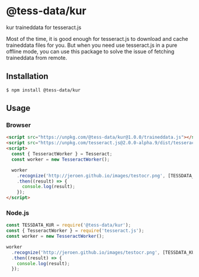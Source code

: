 # @tess-data/kur

kur traineddata for tesseract.js

Most of the time, it is good enough for tesseract.js to download and cache traineddata files for you.
But when you need use tesseract.js in a pure offline mode, you can use this package to solve the issue of fetching traineddata from remote.

## Installation

```
$ npm install @tess-data/kur
```

## Usage

### Browser

```html
<script src="https://unpkg.com/@tess-data/kur@1.0.0/traineddata.js"></script>
<script src="https://unpkg.com/tesseract.js@2.0.0-alpha.9/dist/tesseract.min.js"></script>
<script>
  const { TesseractWorker } = Tesseract;
  const worker = new TesseractWorker();

  worker
    .recognize('http://jeroen.github.io/images/testocr.png', [TESSDATA_KUR])
    .then((result) => {
      console.log(result);
    });
</script>
```

### Node.js

```javascript
const TESSDATA_KUR = require('@tess-data/kur');
const { TesseractWorker } = require('tesseract.js');
const worker = new TesseractWorker();

worker
  .recognize('http://jeroen.github.io/images/testocr.png', [TESSDATA_KUR])
  .then((result) => {
    console.log(result);
  });
```
